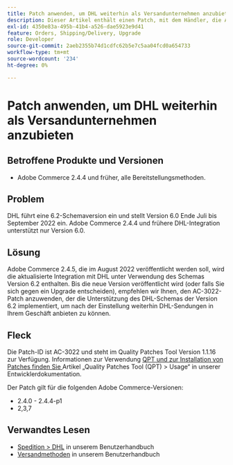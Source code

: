 ```yaml
---
title: Patch anwenden, um DHL weiterhin als Versandunternehmen anzubieten
description: Dieser Artikel enthält einen Patch, mit dem Händler, die Adobe Commerce 2.4.4 und früher verwenden, weiterhin DHL-Versand anbieten können, nachdem das DHL-Schema 6.0 Ende Juli bis September 2022 eingestellt wurde.
exl-id: 4350e83a-495b-41b4-a526-dae5923e9d41
feature: Orders, Shipping/Delivery, Upgrade
role: Developer
source-git-commit: 2aeb2355b74d1cdfc62b5e7c5aa04fcd0a654733
workflow-type: tm+mt
source-wordcount: '234'
ht-degree: 0%

---
```


# Patch anwenden, um DHL weiterhin als Versandunternehmen anzubieten


## Betroffene Produkte und Versionen

* Adobe Commerce 2.4.4 und früher, alle Bereitstellungsmethoden.

## Problem

DHL führt eine 6.2-Schemaversion ein und stellt Version 6.0 Ende Juli bis September 2022 ein. Adobe Commerce 2.4.4 und frühere DHL-Integration unterstützt nur Version 6.0.

## Lösung

Adobe Commerce 2.4.5, die im August 2022 veröffentlicht werden soll, wird die aktualisierte Integration mit DHL unter Verwendung des Schemas Version 6.2 enthalten. Bis die neue Version veröffentlicht wird (oder falls Sie sich gegen ein Upgrade entscheiden), empfehlen wir Ihnen, den AC-3022-Patch anzuwenden, der die Unterstützung des DHL-Schemas der Version 6.2 implementiert, um nach der Einstellung weiterhin DHL-Sendungen in Ihrem Geschäft anbieten zu können.

## Fleck

Die Patch-ID ist AC-3022 und steht im Quality Patches Tool Version 1.1.16 zur Verfügung.
Informationen zur Verwendung [ QPT und zur Installation von Patches finden Sie ](https://experienceleague.adobe.com/de/docs/commerce-operations/tools/quality-patches-tool/usage) Artikel „Quality Patches Tool (QPT) > Usage“ in unserer Entwicklerdokumentation.

Der Patch gilt für die folgenden Adobe Commerce-Versionen:

* 2.4.0 - 2.4.4-p1
* 2,3,7

## Verwandtes Lesen

* [Spedition > DHL](https://experienceleague.adobe.com/de/docs/commerce-admin/stores-sales/delivery/shipping-carriers/dhl) in unserem Benutzerhandbuch
* [Versandmethoden](https://experienceleague.adobe.com/de/docs/commerce-admin/config/sales/delivery-methods) in unserem Benutzerhandbuch
